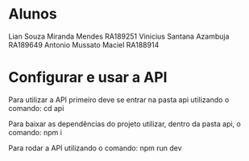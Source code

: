 # Alunos 
Lian Souza Miranda Mendes RA189251
Vinicius Santana Azambuja RA189649 
Antonio Mussato Maciel RA188914

# Configurar e usar a API 

Para utilizar a API primeiro deve se entrar na pasta api utilizando o comando: 
cd api

Para baixar as dependências do projeto utilizar, dentro da pasta api, o comando:
npm i 

Para rodar a API utilizando o comando: 
npm run dev
